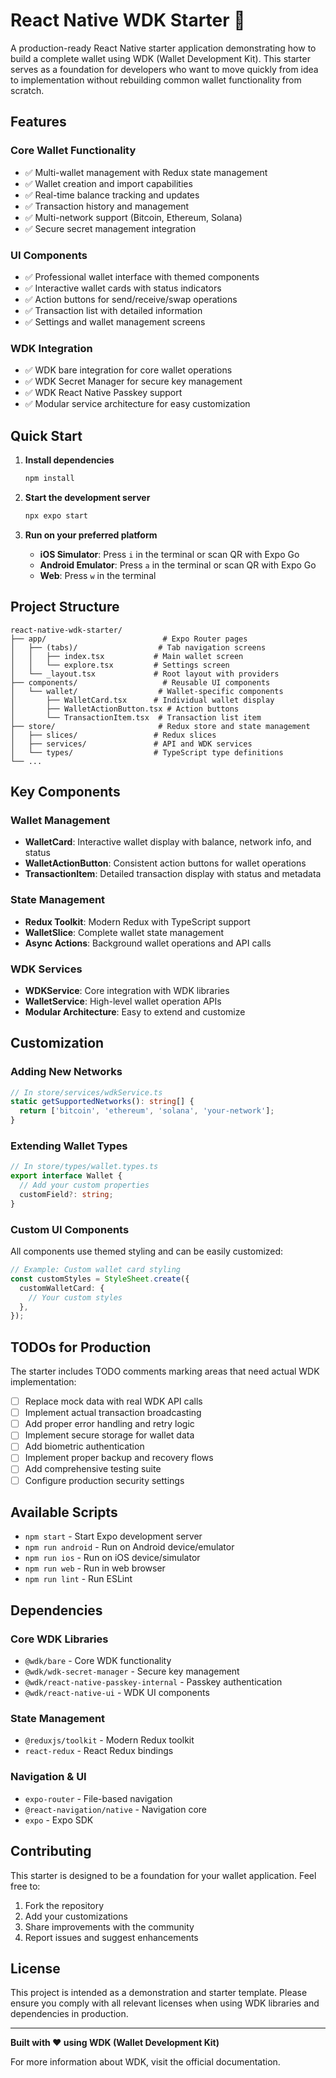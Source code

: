 # React Native WDK Starter 🚀

A production-ready React Native starter application demonstrating how to build a
complete wallet using WDK (Wallet Development Kit). This starter serves as a
foundation for developers who want to move quickly from idea to implementation
without rebuilding common wallet functionality from scratch.

## Features

### Core Wallet Functionality

- ✅ Multi-wallet management with Redux state management
- ✅ Wallet creation and import capabilities
- ✅ Real-time balance tracking and updates
- ✅ Transaction history and management
- ✅ Multi-network support (Bitcoin, Ethereum, Solana)
- ✅ Secure secret management integration

### UI Components

- ✅ Professional wallet interface with themed components
- ✅ Interactive wallet cards with status indicators
- ✅ Action buttons for send/receive/swap operations
- ✅ Transaction list with detailed information
- ✅ Settings and wallet management screens

### WDK Integration

- ✅ WDK bare integration for core wallet operations
- ✅ WDK Secret Manager for secure key management
- ✅ WDK React Native Passkey support
- ✅ Modular service architecture for easy customization

## Quick Start

1. **Install dependencies**

   ```bash
   npm install
   ```

2. **Start the development server**

   ```bash
   npx expo start
   ```

3. **Run on your preferred platform**
   - **iOS Simulator**: Press `i` in the terminal or scan QR with Expo Go
   - **Android Emulator**: Press `a` in the terminal or scan QR with Expo Go
   - **Web**: Press `w` in the terminal

## Project Structure

```
react-native-wdk-starter/
├── app/                          # Expo Router pages
│   ├── (tabs)/                  # Tab navigation screens
│   │   ├── index.tsx           # Main wallet screen
│   │   └── explore.tsx         # Settings screen
│   └── _layout.tsx             # Root layout with providers
├── components/                   # Reusable UI components
│   └── wallet/                  # Wallet-specific components
│       ├── WalletCard.tsx      # Individual wallet display
│       ├── WalletActionButton.tsx # Action buttons
│       └── TransactionItem.tsx  # Transaction list item
├── store/                       # Redux store and state management
│   ├── slices/                 # Redux slices
│   ├── services/               # API and WDK services
│   └── types/                  # TypeScript type definitions
└── ...
```

## Key Components

### Wallet Management

- **WalletCard**: Interactive wallet display with balance, network info, and
  status
- **WalletActionButton**: Consistent action buttons for wallet operations
- **TransactionItem**: Detailed transaction display with status and metadata

### State Management

- **Redux Toolkit**: Modern Redux with TypeScript support
- **WalletSlice**: Complete wallet state management
- **Async Actions**: Background wallet operations and API calls

### WDK Services

- **WDKService**: Core integration with WDK libraries
- **WalletService**: High-level wallet operation APIs
- **Modular Architecture**: Easy to extend and customize

## Customization

### Adding New Networks

```typescript
// In store/services/wdkService.ts
static getSupportedNetworks(): string[] {
  return ['bitcoin', 'ethereum', 'solana', 'your-network'];
}
```

### Extending Wallet Types

```typescript
// In store/types/wallet.types.ts
export interface Wallet {
  // Add your custom properties
  customField?: string;
}
```

### Custom UI Components

All components use themed styling and can be easily customized:

```typescript
// Example: Custom wallet card styling
const customStyles = StyleSheet.create({
  customWalletCard: {
    // Your custom styles
  },
});
```

## TODOs for Production

The starter includes TODO comments marking areas that need actual WDK
implementation:

- [ ] Replace mock data with real WDK API calls
- [ ] Implement actual transaction broadcasting
- [ ] Add proper error handling and retry logic
- [ ] Implement secure storage for wallet data
- [ ] Add biometric authentication
- [ ] Implement proper backup and recovery flows
- [ ] Add comprehensive testing suite
- [ ] Configure production security settings

## Available Scripts

- `npm start` - Start Expo development server
- `npm run android` - Run on Android device/emulator
- `npm run ios` - Run on iOS device/simulator
- `npm run web` - Run in web browser
- `npm run lint` - Run ESLint

## Dependencies

### Core WDK Libraries

- `@wdk/bare` - Core WDK functionality
- `@wdk/wdk-secret-manager` - Secure key management
- `@wdk/react-native-passkey-internal` - Passkey authentication
- `@wdk/react-native-ui` - WDK UI components

### State Management

- `@reduxjs/toolkit` - Modern Redux toolkit
- `react-redux` - React Redux bindings

### Navigation & UI

- `expo-router` - File-based navigation
- `@react-navigation/native` - Navigation core
- `expo` - Expo SDK

## Contributing

This starter is designed to be a foundation for your wallet application. Feel
free to:

1. Fork the repository
2. Add your customizations
3. Share improvements with the community
4. Report issues and suggest enhancements

## License

This project is intended as a demonstration and starter template. Please ensure
you comply with all relevant licenses when using WDK libraries and dependencies
in production.

---

**Built with ❤️ using WDK (Wallet Development Kit)**

For more information about WDK, visit the official documentation.
